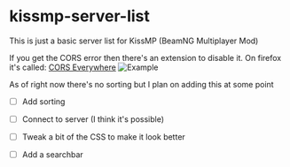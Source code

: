 
# kissmp-server-list

This is just a basic server list for KissMP (BeamNG Multiplayer Mod)

  If you get the CORS error then there's an extension to disable it. On firefox it's called: [CORS Everywhere](https://addons.mozilla.org/en-GB/firefox/addon/cors-everywhere/)
![Example](https://imgur.com/dFJP0Ya.png)

As of right now there's no sorting but I plan on adding this at some point

- [ ] Add sorting

- [ ] Connect to server (I think it's possible)

- [ ] Tweak a bit of the CSS to make it look better

- [ ] Add a searchbar

